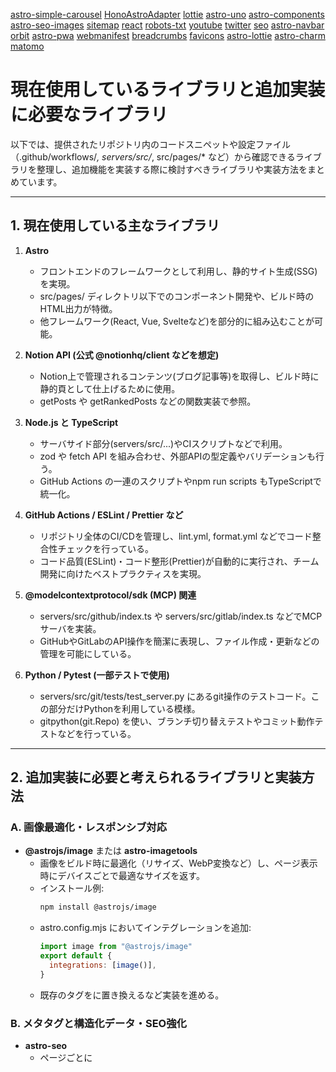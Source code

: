 [astro-simple-carousel](https://github.com/Its-Just-Nans/astro-simple-carousel)
[HonoAstroAdapter](https://github.com/JoseDv1/HonoAstroAdapter)
[lottie](https://github.com/advanced-astro/lottie)
[astro-uno](https://github.com/AllanChain/astro-uno)
[astro-components](https://github.com/xexiu/astro-components)
[astro-seo-images](https://github.com/davidwarrington/astro-seo-images)
[sitemap](https://docs.astro.build/en/guides/integrations-guide/sitemap/)
[react](https://docs.astro.build/en/guides/integrations-guide/react/)
[robots-txt](https://github.com/alextim/astro-lib/tree/main/packages/astro-robots-txt)
[youtube](https://astro-embed.netlify.app/components/youtube/)
[twitter](https://astro-embed.netlify.app/components/twitter/)
[seo](https://github.com/onwidget/astrolib/tree/main/packages/seo)
[astro-navbar](https://github.com/surjithctly/astro-navbar)
[orbit](https://github.com/codiume/orbit)
[astro-pwa](https://github.com/vite-pwa/astro)
[webmanifest](https://github.com/alextim/astro-lib/tree/main/packages/astro-webmanifest)
[breadcrumbs](https://github.com/felix-berlin/astro-breadcrumbs)
[favicons](https://github.com/ACP-CODE/astro-favicons)
[astro-lottie](https://github.com/giuseppelt/astro-lottie)
[astro-charm](https://github.com/Yuhanawa/astro-charm)
[matomo](https://github.com/felix-berlin/astro-matomo)

# 現在使用しているライブラリと追加実装に必要なライブラリ

以下では、提供されたリポジトリ内のコードスニペットや設定ファイル（.github/workflows/*, servers/src/*, src/pages/* など）から確認できるライブラリを整理し、追加機能を実装する際に検討すべきライブラリや実装方法をまとめています。

---

## 1. 現在使用している主なライブラリ

1. **Astro**  
   - フロントエンドのフレームワークとして利用し、静的サイト生成(SSG)を実現。  
   - src/pages/ ディレクトリ以下でのコンポーネント開発や、ビルド時のHTML出力が特徴。  
   - 他フレームワーク(React, Vue, Svelteなど)を部分的に組み込むことが可能。

2. **Notion API (公式 @notionhq/client などを想定)**  
   - Notion上で管理されるコンテンツ(ブログ記事等)を取得し、ビルド時に静的頁として仕上げるために使用。  
   - getPosts や getRankedPosts などの関数実装で参照。

3. **Node.js と TypeScript**  
   - サーバサイド部分(servers/src/...)やCIスクリプトなどで利用。  
   - zod や fetch API を組み合わせ、外部APIの型定義やバリデーションも行う。  
   - GitHub Actions の一連のスクリプトやnpm run scripts もTypeScriptで統一化。

4. **GitHub Actions / ESLint / Prettier など**  
   - リポジトリ全体のCI/CDを管理し、lint.yml, format.yml などでコード整合性チェックを行っている。  
   - コード品質(ESLint)・コード整形(Prettier)が自動的に実行され、チーム開発に向けたベストプラクティスを実現。

5. **@modelcontextprotocol/sdk (MCP) 関連**  
   - servers/src/github/index.ts や servers/src/gitlab/index.ts などでMCPサーバを実装。  
   - GitHubやGitLabのAPI操作を簡潔に表現し、ファイル作成・更新などの管理を可能にしている。

6. **Python / Pytest (一部テストで使用)**  
   - servers/src/git/tests/test_server.py にあるgit操作のテストコード。この部分だけPythonを利用している模様。  
   - gitpython(git.Repo) を使い、ブランチ切り替えテストやコミット動作テストなどを行っている。

---

## 2. 追加実装に必要と考えられるライブラリと実装方法

### A. 画像最適化・レスポンシブ対応

- **@astrojs/image** または **astro-imagetools**  
  - 画像をビルド時に最適化（リサイズ、WebP変換など）し、ページ表示時にデバイスごとで最適なサイズを返す。  
  - インストール例:  
    ```bash
    npm install @astrojs/image
    ```
  - astro.config.mjs においてインテグレーションを追加:
    ```js
    import image from "@astrojs/image"
    export default {
      integrations: [image()],
    }
    ```
  - 既存の<img>タグを<AstroImage/>に置き換えるなど実装を進める。  

### B. メタタグと構造化データ・SEO強化

- **astro-seo**  
  - ページごとに<title>やmetaタグ、JSON-LDをセットアップしやすい。  
  - インストール:
    ```bash
    npm install astro-seo
    ```
  - 各ページのフロントマターやレイアウト内でTweetやOpenGraph情報などを集中管理可能。

### C. PWA（Progressive Web App）対応

- **@astrojs/pwa**  
  - manifest.json や Service Worker を自動生成し、オフライン閲覧やWeb App的なUXを提供できる。  
  - インストール:
    ```bash
    npm install @astrojs/pwa
    ```
  - astro.config.mjs の integrations に pwa() を追加。  
  - キャッシュの整合性を取るために、特にビルド時のバージョン管理が重要。

### D. UI強化（ページ遷移アニメーションなど）

- **Astro + React (もしくはVue/Svelte)**  
  - 一部インタラクティブなUIが必要な際にはReactやVueを部分導入する方法が手軽。  
  - 例: React Router的なアニメーションを使いたい場合でも、Astro Islands内のReactコンポーネントを組み込める。  
  - インストール:
    ```bash
    npm install @astrojs/react react react-dom
    ```
  - astro.config.mjs:
    ```js
    import react from "@astrojs/react";
    export default {
      integrations: [react()],
    }
    ```

### E. ドキュメント用テーマ (Starlight など)

- **Starlight**  
  - ドキュメントやチュートリアルページを追加したい場合、/docs ディレクトリをStarlightベースにする選択肢あり。  
  - インストール:
    ```bash
    npx create-astro --template starlight
    ```
  - 既存プロジェクトに導入するなら一部ファイルを統合し、astro.config.mjsでテーマを共存させるか切り替える形で設定する。

### F. i18n（多言語化対応）

- **Astro i18next** (非公式) や **@unplugin/i18n** など  
  - 多言語化が必要になった場合に、各ページに切り替えメニューなどを追加するために使用。  
  - 仕組み全体を大きく変える必要があるため、実装フェーズは慎重に検討すること。

---

## 3. 実装時の留意点

1. **ビルドワークフローへの組み込み**  
   - 新しいライブラリを導入すると、CI/CD(特にGitHub Actions)上で追加の依存パッケージのインストール・ネイティブモジュールのビルド等が必要になる。  
   - ES Module対応やNodeバージョン対応の不一致がないか、Docker環境・CI環境を含めて整合性を確認。

2. **Astro.config.mjsへの統合**  
   - Astro公式のintegrations（@astrojs/...）は astro.config.mjs に追記する必要がある。複数のintegrationsを同時に使う場合、衝突が起こらないようドキュメントを確認。  
   - 例: @astrojs/image と @astrojs/pwa は特に衝突は起きにくいが、同時にReactなどを加える場合はビルド時のパフォーマンスや設定漏れに注意。

3. **互換性のあるTypeScript型定義の確認**  
   - astro-imagetools, astro-seo などは型定義を提供しているが、導入バージョンのミスマッチで型エラーが発生する可能性あり。  
   - package.json に `"strict": true` が設定されている場合は特に注意。

4. **Service WorkerやManifestのキャッシュ戦略**  
   - PWAを導入する際、キャッシュが正しく更新されないと利用者の画面が更新されづらくなるなどの問題が発生する。  
   - versioningを決めたり強制更新のフローを設けるなど、本番運用を担保するための設計が必要。

5. **画像最適化のデフォルト挙動**  
   - @astrojs/image で同期的に画像を処理するため、ビルド時間が伸びる可能性がある。  
   - 画像が大量にあるプロジェクトではキャッシュ戦略やIncrementalビルドを要検討。

---

## 4. 実装手順の例

1. **計画作成**  
   - どの機能を優先的に追加するか(例: 画像最適化 → SEO → PWA …)をロードマップに落とし込み、スケジュールを決める。

2. **ライブラリ導入・設定**  
   - 例: 画像最適化を先に導入 → @astrojs/image を package.json に追加 → astro.config.mjsで integrations: [image()] → 既存の <img src="..."> を <Image src="..."> に一括変換。

3. **ローカル検証**  
   - npm run dev で挙動を確認、メタタグや画像の動作、Service Workerのキャッシュ状況などを手動またはツール(Lighthouse)で確認。

4. **CI/CD設定変更**  
   - GitHub Actions (lint.yml / typescript.yml / format.yml など) に必要なコマンド(テストやビルド)があれば修正。  
   - Dockerを使っている場合は Dockerfile に必要なシステム依存ライブラリ(sharp等)を追加。

5. **本番デプロイ & 継続的モニタリング**  
   - Cloudflare Pages, Vercelなどでビルド後、問題なく動作するか最終確認。  
   - NewRelicやPlausible.ioなど導入でパフォーマンスとアクセス動向をモニタリングし、さらに最適化を続ける。

---

## まとめ

- 現行のAstro + Notion連携プロジェクトでは、ワークフロー・ディレクトリ構成がすでに整っているため、追加で導入したいライブラリも比較的スムーズに組み込めます。  
- ただし、ネイティブモジュール（sharpなど）やService Workerまわりなど、運用開始後にトラブルシュートが必要になる可能性を考慮し、開発→ビルド→デプロイ→検証のサイクルをこまめに回すことが重要です。  
- 画像最適化やSEO、PWAといった機能は少しずつ導入し、ローカル・ステージング環境で挙動を確認したうえで順次公開していくのがベストプラクティスといえます。